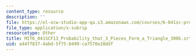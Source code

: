 ```yaml
---
content_type: resource
description: ''
file: https://ol-ocw-studio-app-qa.s3.amazonaws.com/courses/6-041sc-probabilistic-systems-analysis-and-applied-probability-fall-2013/a44ff8374abd5f758499ca7570a10ddf_MIT6_041SCF13_Probability_that_3_Pieces_Form_a_Triangle_300k.vtt
file_type: application/x-subrip
resourcetype: Other
title: MIT6_041SCF13_Probability_that_3_Pieces_Form_a_Triangle_300k.srt
uid: a44ff837-4abd-5f75-8499-ca7570a10ddf
---
```

